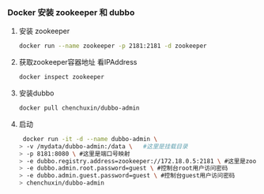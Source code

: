 ### Docker 安装 zookeeper 和 dubbo

1. 安装 zookeeper

   ```bash
   docker run --name zookeeper -p 2181:2181 -d zookeeper
   ```

2. 获取zookeeper容器地址  看IPAddress

   ```bash
   docker inspect zookeeper 
   ```

   

1. 安装dubbo

   ```bash
   docker pull chenchuxin/dubbo-admin
   ```

2. 启动

   ```bash
    docker run -it -d --name dubbo-admin \
   > -v /mydata/dubbo-admin:/data \   #这里是挂载目录
   > -p 8181:8080 \ #这里是端口号映射
   > -e dubbo.registry.address=zookeeper://172.18.0.5:2181 \ #这里是zookeeper的IPAddress
   > -e dubbo.admin.root.password=guest \ #控制台root用户访问密码
   > -e dubbo.admin.guest.password=guest \ #控制台guest用户访问密码
   > chenchuxin/dubbo-admin 
   
   ```

   